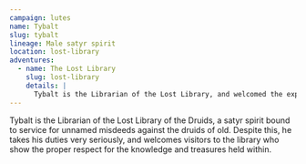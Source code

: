 ```yaml
---
campaign: lutes
name: Tybalt
slug: tybalt
lineage: Male satyr spirit
location: lost-library
adventures:
  - name: The Lost Library
    slug: lost-library
    details: |
      Tybalt is the Librarian of the Lost Library, and welcomed the expedition as the first visitors in nearly a hundred years.
---
```


Tybalt is the Librarian of the Lost Library of the Druids, a satyr spirit bound to service for unnamed misdeeds against the druids of old. Despite this, he takes his duties very seriously, and welcomes visitors to the library who show the proper respect for the knowledge and treasures held within.

